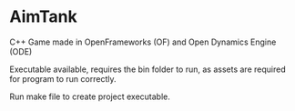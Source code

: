 # AimTank

C++ Game made in OpenFrameworks (OF) and Open Dynamics Engine (ODE)

Executable available, requires the bin folder to run, as assets are required for program to run correctly.

Run make file to create project executable.
